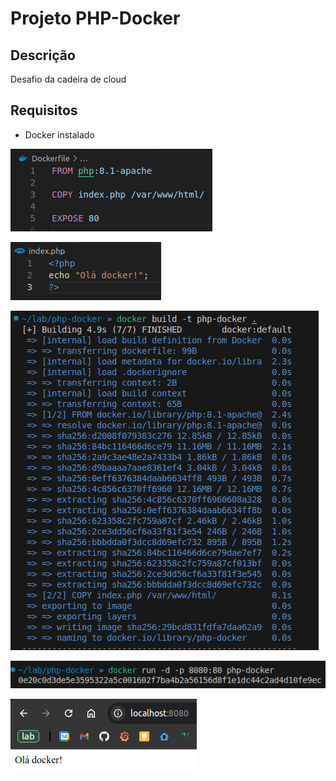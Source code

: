 # Projeto PHP-Docker

## Descrição
Desafio da cadeira de cloud

## Requisitos
- Docker instalado


![Dockerfile](./prints/dockerfile.png)

![App](./prints/php.png)

![build](./prints/build.png)

![run](./prints/run.png)

![browser](./prints/browser.png)
